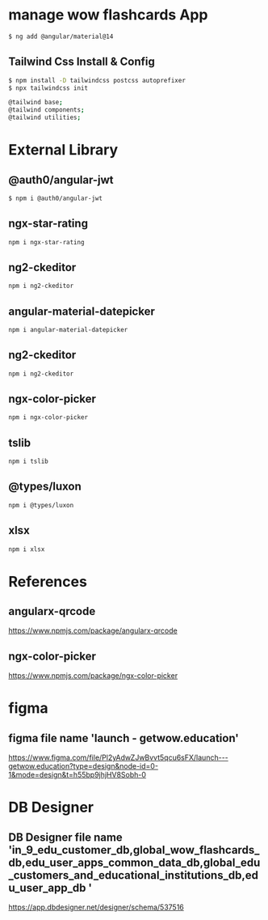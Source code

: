 # manage wow flashcards App

```bash
$ ng add @angular/material@14

```
## Tailwind Css Install & Config
```bash
$ npm install -D tailwindcss postcss autoprefixer
$ npx tailwindcss init

@tailwind base;
@tailwind components;
@tailwind utilities;
```
# External Library
## @auth0/angular-jwt
```bash
$ npm i @auth0/angular-jwt

```
## ngx-star-rating
```bash
npm i ngx-star-rating
```
## ng2-ckeditor
```bash
npm i ng2-ckeditor
```
## angular-material-datepicker
```bash
npm i angular-material-datepicker
```
## ng2-ckeditor
```bash
npm i ng2-ckeditor
```
## ngx-color-picker
```bash
npm i ngx-color-picker
```
## tslib
```bash
npm i tslib
```
## @types/luxon
```bash
npm i @types/luxon
```
## xlsx
```bash
npm i xlsx
```

# References
## angularx-qrcode 
https://www.npmjs.com/package/angularx-qrcode
## ngx-color-picker
https://www.npmjs.com/package/ngx-color-picker

# figma 
## figma file name 'launch - getwow.education'
https://www.figma.com/file/Pl2yAdwZJwBvvt5qcu6sFX/launch---getwow.education?type=design&node-id=0-1&mode=design&t=h55bp9jhjHV8Sobh-0

# DB Designer 
## DB Designer file name 'in_9_edu_customer_db,global_wow_flashcards_db,edu_user_apps_common_data_db,global_edu_customers_and_educational_institutions_db,edu_user_app_db '
https://app.dbdesigner.net/designer/schema/537516

